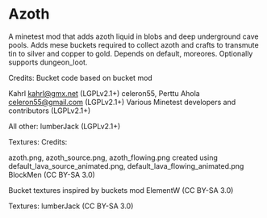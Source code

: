 # Azoth

A minetest mod that adds azoth liquid in blobs and deep underground cave pools. Adds mese buckets required to collect azoth and crafts to transmute tin to silver and copper to gold. Depends on default, moreores. Optionally supports dungeon_loot.

Credits: Bucket code based on bucket mod

Kahrl <kahrl@gmx.net> (LGPLv2.1+)
celeron55, Perttu Ahola <celeron55@gmail.com> (LGPLv2.1+)
Various Minetest developers and contributors (LGPLv2.1+)

All other: lumberJack (LGPLv2.1+)

Textures:
Credits:

azoth.png, azoth_source.png, azoth_flowing.png created using default_lava_source_animated.png, default_lava_flowing_animated.png BlockMen (CC BY-SA 3.0)

Bucket textures inspired by buckets mod
ElementW (CC BY-SA 3.0)

Textures:
lumberJack (CC BY-SA 3.0)
